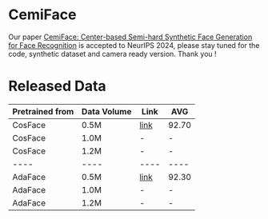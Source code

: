 # CemiFace
Our paper  [CemiFace: Center-based Semi-hard Synthetic Face Generation for Face Recognition](https://arxiv.org/pdf/2409.18876)
is accepted to NeurIPS 2024, please stay tuned for the code, synthetic dataset and camera ready version. Thank you !


# Released Data

| Pretrained from | Data Volume | Link| AVG|
|----|----|----|----|
| CosFace         | 0.5M        | [link](https://1drv.ms/u/c/7bd58491c54e4351/EaQMx4ixEtlGpvsl0WGOekoBXnuGHSdHHv-b-gPFLVeF1g?e=3wLB4R)| 92.70|
| CosFace         | 1.0M        | -| - |
| CosFace         | 1.2M        | -| - |
|----|----|----|----|
| AdaFace         | 0.5M        | [link](https://1drv.ms/u/c/7bd58491c54e4351/Ee7v9_OPrNdNipo_7Sho1XoB95pIqi9dmVnQjCSiYNoWOw?e=TZMbz9) | 92.30|
| AdaFace         | 1.0M        | -| - |
| AdaFace         | 1.2M        | -| - |



